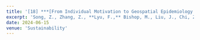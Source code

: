 ```yaml
---
title: '[18] ***[From Individual Motivation to Geospatial Epidemiology: A Novel Approach Using Fuzzy Cognitive Maps and Agent-Based Modeling for Large-Scale Disease Spread](https://www.mdpi.com/2071-1050/16/12/5036)***'
excerpt: 'Song, Z., Zhang, Z., **Lyu, F.,** Bishop, M., Liu, J., Chi, Z. (2024) From Individual Motivation to Geospatial Epidemiology: A Novel Approach Using Fuzzy Cognitive Maps and Agent‑Based Modeling for Large‑Scale Disease Spread. Sustainability. 16(12):5036. DOI: 10.3390/su16125036'
date: 2024-06-15
venue: 'Sustainability'
---
```

